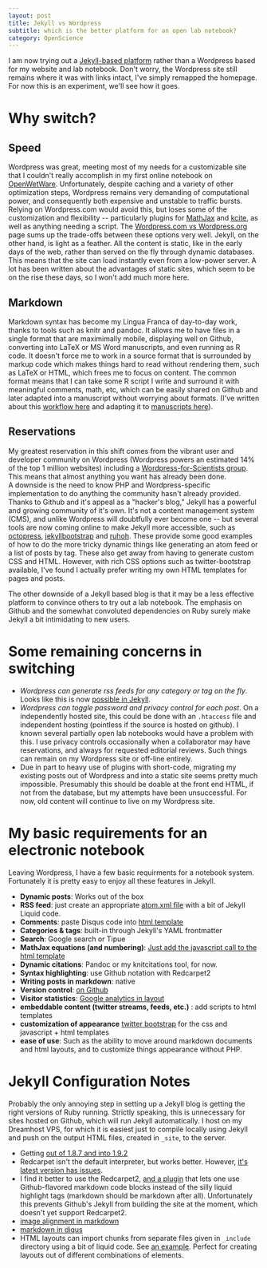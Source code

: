 ```yaml
---
layout: post 
title: Jekyll vs Wordpress 
subtitle: which is the better platform for an open lab notebook?
category: OpenScience
---
```


I am now trying out a [Jekyll-based platform](https://github.com/mojombo/jekyll)
rather than a Wordpress based for 
my website and lab notebook.  Don't worry, the Wordpress site still remains where
it was with links intact, I've simply remapped the homepage.  For now this 
is an experiment, we'll see how it goes.  


# Why switch?

## Speed 

Wordpress was great, meeting most of my needs for a customizable site that I 
couldn't really accomplish in my first online notebook on 
[OpenWetWare](http://openwetware.org). Unfortunately, despite caching and 
a variety of other optimization steps, Wordpress remains very demanding
of computational power, and consequently both expensive and unstable to traffic
bursts. Relying on Wordpress.com would avoid this, but loses some of the 
customization and flexibility -- particularly plugins for 
[MathJax](http://mathjax.org) and 
[kcite](http://wordpress.org/extend/plugins/kcite/), as well as anything 
needing a script.  The 
[Wordpress.com vs Wordpress.org](http://en.support.wordpress.com/com-vs-org/)
page sums up the trade-offs between these options very well. Jekyll, on the other
hand, is light as a feather.  All the content is static, like in the early days
of the web, rather than served on the fly through dynamic databases.  This means
that the site can load instantly even from a low-power server. A lot has been 
written about the advantages of static sites, which seem to be on the rise these
days, so I won't add much more here.  

## Markdown

Markdown syntax has become my Lingua Franca of day-to-day work, thanks to tools
such as knitr and pandoc.  It allows me to have files in a single format that 
are maximimally mobile, displaying well on Github, converting into LaTeX or 
MS Word manuscripts, and even running as R code.  It doesn't force me to work
in a source format that is surrounded by markup code which makes things hard
to read without rendering them, such as LaTeX or HTML, which frees me to focus
on content.  The common format means that I can take some R script I write
and surround it with meaningful comments, math, etc, which can be easily 
shared on Github and later adapted into a manuscript without worrying about formats.
(I've written about this [workflow here](http://www.carlboettiger.info/archives/4325)
and adapting it to [manuscripts here](http://www.carlboettiger.info/archives/4419)).


## Reservations

My greatest reservation in this shift comes from the vibrant user and developer
community on Wordpress (Wordpress powers an estimated 14% of the top 1 million websites)
including a 
[Wordpress-for-Scientists group](https://groups.google.com/forum/#!forum/wordpress-for-scientists). 
This means that almost anything you want has already been done.  
A downside is the need to know PHP and Wordpress-specific 
implementation to do anything the community hasn't already provided.  Thanks to
Github and it's appeal as a "hacker's blog," Jekyll has a powerful and growing 
community of it's own. It's not a content management system (CMS), and unlike 
Wordpress will doubtfully ever become one -- but several 
tools are now coming online to make Jekyll more accessible, such as 
[octopress](http://octopress.org/), [jekyllbootstrap](http://jekyllbootstrap.com/) 
and [ruhoh](http://ruhoh.com/). These provide some good examples of how to do the 
more tricky dynamic things like generating an atom feed or a list of posts by tag.
These also get away from having to generate custom CSS and HTML. However, with rich
CSS options such as twitter-bootstrap available, I've found I actually prefer writing
my own HTML templates for pages and posts. 

The other downside of a Jekyll based blog is that it may be a less effective platform
to convince others to try out a lab notebook.  The emphasis on Github and the somewhat
convoluted dependencies on Ruby surely make Jekyll a bit intimidating to new users.



# Some remaining concerns in switching

- _Wordpress can generate rss feeds for any category or tag on the fly_.  Looks like this is now [possible in Jekyll](https://github.com/pattex/jekyll-tagging). 
- _Wordpress can toggle password and privacy control for each post_. On a independently hosted site, this could be done with an `.htaccess` file and independent hosting (pointless if the source is hosted on github). I known several partially open lab notebooks would have a problem with this.  I use privacy controls occasionally when a collaborator may have reservations, and always for requested editorial reviews.  Such things can remain on my Wordpress site or off-line entirely. 
- Due in part to heavy use of plugins with short-code, migrating my existing posts out of Wordpress and into a static site seems pretty much impossible.  Presumably this should be doable at the front end HTML, if not from the database, but my attempts have been unsuccessful.  For now, old content will continue to live on my Wordpress site.

# My basic requirements for an electronic notebook

Leaving Wordpress, I have a few basic requirments for a notebook system.  Fortunately it is pretty easy to enjoy all these features in Jekyll.  

- **Dynamic posts**:  Works out of the box 
- **RSS feed**: just create an appropriate [atom.xml file](https://github.com/cboettig/jekyll-source/blob/master/atom.xml) with a bit of Jekyll Liquid code.
- **Comments**: paste Disqus code into [html template](https://github.com/cboettig/jekyll-source/blob/master/_layouts/default.html)
- **Categories & tags**: built-in through Jekyll's YAML frontmatter
- **Search**: Google search or Tipue
- **MathJax equations (and numbering)**: [Just add the javascript call to the html template](https://github.com/cboettig/jekyll-source/blob/master/_layouts/default.html)
- **Dynamic citations**: Pandoc or my knitcitations tool, for now.
- **Syntax highlighting**: use Github notation with Redcarpet2
- **Writing posts in markdown**: native
- **Version control**: [on Github](https://github.com/cboettig/jekyll-source/)
- **Visitor statistics**: [Google analytics in layout](https://github.com/cboettig/jekyll-source/blob/master/_layouts/default.html)
- **embeddable content (twitter streams, feeds, etc.)** : add scripts to html templates
- **customization of appearance**  [twitter bootstrap](http://twitter.github.com/bootstrap) for the css and javascript + html templates
- **ease of use**:  Such as the ability to move around markdown documents and html layouts, and to customize things appearance without PHP. 

# Jekyll Configuration Notes 

Probably the only annoying step in setting up a Jekyll blog is getting the right versions of Ruby running.  Strictly speaking, this is unnecessary for sites hosted on Github, which will run Jekyll automatically.  I host on my Dreamhost VPS, for which it is easiest just to compile locally using Jekyll and push on the output HTML files, created in `_site`, to the server.  

- Getting [out of 1.8.7 and into 1.9.2](http://askubuntu.com/questions/91693/how-do-you-uninstall-ruby-1-8-7-and-install-ruby-1-9-2)
- Redcarpet isn't the default interpreter, but works better. However, [it's latest version has issues](http://stackoverflow.com/questions/8395347/gollum-wiki-undefined-method-new-for-redcarpetmodule).
- I find it better to use the Redcarpet2, [and a plugin](https://github.com/nono/Jekyll-plugins) that lets one use Github-flavored markdown code blocks instead of the silly liquid highlight tags (markdown should be markdown after all). Unfortunately this prevents Github's Jekyll from building the site at the moment, which doesn't yet support Redcarpet2.
- [image alignment in markdown](http://stackoverflow.com/questions/255170/markdown-and-image-alignment)
- [markdown in diqus](http://code.lancepollard.com/jquery-disqus-plugin)
- HTML layouts can import chunks from separate files given in `_include` directory using a bit of liquid code. See [an example](https://github.com/spo11/kismetik-jekyll).  Perfect for creating layouts out of different combinations of elements.  
